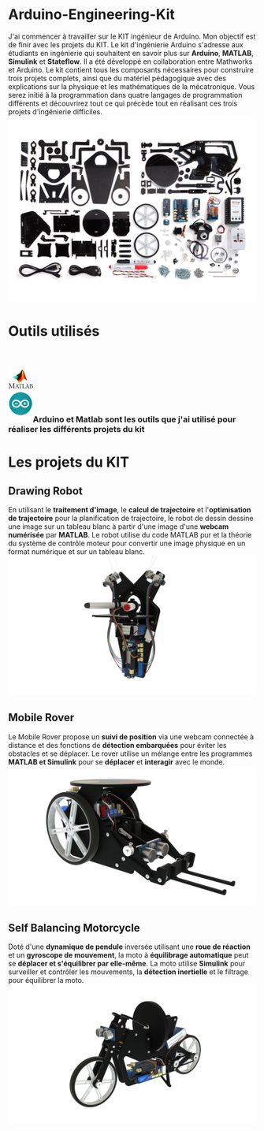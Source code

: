 # Arduino-Engineering-Kit
J'ai commencer à travailler sur le KIT ingénieur de Arduino. Mon objectif est de finir avec les projets du KIT.
Le kit d'ingénierie Arduino s'adresse aux étudiants en ingénierie qui souhaitent en savoir plus sur **Arduino**, **MATLAB**, **Simulink** et **Stateflow**. Il a été développé en collaboration entre Mathworks et Arduino. Le kit contient tous les composants nécessaires pour construire trois projets complets, ainsi que du matériel pédagogique avec des explications sur la physique et les mathématiques de la mécatronique. Vous serez initié à la programmation dans quatre langages de programmation différents et découvrirez tout ce qui précède tout en réalisant ces trois projets d'ingénierie difficiles.
![Kit](Assets/kit.jpg)

# Outils utilisés
<code> <img align="left" width="50px" src="https://raw.githubusercontent.com/github/explore/80688e429a7d4ef2fca1e82350fe8e3517d3494d/topics/matlab/matlab.png"/> </code>
<code> <img align="left" width="50px" src="https://raw.githubusercontent.com/github/explore/80688e429a7d4ef2fca1e82350fe8e3517d3494d/topics/arduino/arduino.png"/> </code>
-----------------
### Arduino et Matlab sont les outils que j'ai utilisé pour réaliser les différents projets du kit

# Les projets du KIT
## Drawing Robot
En utilisant le **traitement d'image**, le **calcul de trajectoire** et l'**optimisation de trajectoire** pour la planification de trajectoire, le robot de dessin dessine une image sur un tableau blanc à partir d'une image d'une **webcam numérisée** par **MATLAB**. Le robot utilise du code MATLAB pur et la théorie du système de contrôle moteur pour convertir une image physique en un format numérique et sur un tableau blanc.
![Drawing](Assets/drawing_robot.png)

## Mobile Rover
Le Mobile Rover propose un **suivi de position** via une webcam connectée à distance et des fonctions de **détection embarquées** pour éviter les obstacles et se déplacer. Le rover utilise un mélange entre les programmes **MATLAB et Simulink** pour se **déplacer** et **interagir** avec le monde.
![Charet](Assets/charret_robot.png)

## Self Balancing Motorcycle
Doté d'une **dynamique de pendule** inversée utilisant une **roue de réaction** et un **gyroscope de mouvement**, la moto à **équilibrage automatique** peut se **déplacer et s'équilibrer par elle-même**. La moto utilise **Simulink** pour surveiller et contrôler les mouvements, la **détection inertielle** et le filtrage pour équilibrer la moto.
![Motorcycle](Assets/self_balancing_moto.png)

